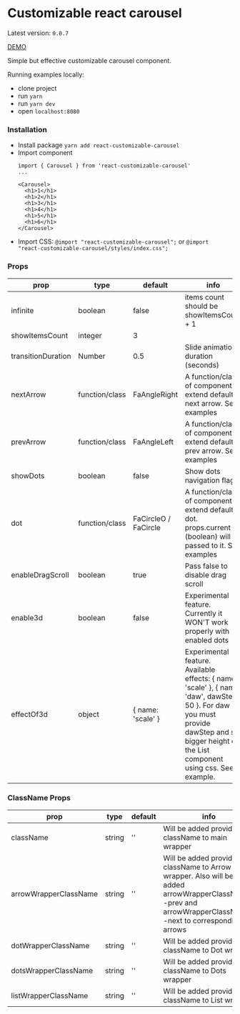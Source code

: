 # Customizable react carousel

Latest version: ```0.0.7```

[DEMO](https://bf-man.github.io/)

Simple but effective customizable carousel component.

Running examples locally:

  - clone project
  - run ```yarn```
  - run ```yarn dev```
  - open ```localhost:8080```

### Installation
  - Install package
        ```
        yarn add react-customizable-carousel
        ```
  - Import component
    ```
    import { Carousel } from 'react-customizable-carousel'
    ...

    <Carousel>
      <h1>1</h1>
      <h1>2</h1>
      <h1>3</h1>
      <h1>4</h1>
      <h1>5</h1>
      <h1>6</h1>
    </Carousel>
    ```
  - Import CSS:
        ```@import "react-customizable-carousel";```
        or
        ```@import "react-customizable-carousel/styles/index.css";```

### Props
| prop                  | type           | default      | info                                      |
| --------------------- | -------------- | ------------ | ----------------------------------------- |
| infinite              | boolean        | false        | items count should be showItemsCount + 1  |
| showItemsCount        | integer        | 3            |                                           |
| transitionDuration    | Number         | 0.5          | Slide animation duration (seconds)        |
| nextArrow             | function/class | FaAngleRight | A function/class of component to extend default next arrow. See examples |
| prevArrow             | function/class | FaAngleLeft  | A function/class of component to extend default prev arrow. See examples |
| showDots              | boolean        | false        | Show dots navigation flag                 |
| dot                   | function/class | FaCircleO / FaCircle | A function/class of component to extend default dot. props.current (boolean) will be passed to it. See examples |
| enableDragScroll      | boolean        | true         | Pass false to disable drag scroll         |
| enable3d              | boolean        | false        | Experimental feature. Currently it WON'T work properly with enabled dots |
| effectOf3d            | object         | { name: 'scale' } | Experimental feature. Available effects: { name: 'scale' }, { name: 'daw', dawStep: 50 }. For daw you must provide dawStep and set bigger height of the List component using css. See example. |

### ClassName Props
| prop                  | type           | default      | info                                      |
| --------------------- | -------------- | ------------ | ----------------------------------------- |
| className             | string         | ''           | Will be added provided className to main wrapper  |
| arrowWrapperClassName | string         | ''           | Will be added provided className to Arrow wrapper. Also will be added arrowWrapperClassName--prev and arrowWrapperClassName--next to corresponding arrows|
| dotWrapperClassName   | string         | ''           | Will be added provided className to Dot wrapper   |
| dotsWrapperClassName  | string         | ''           | Will be added provided className to Dots wrapper  |
| listWrapperClassName  | string         | ''           | Will be added provided className to List wrapper  |
